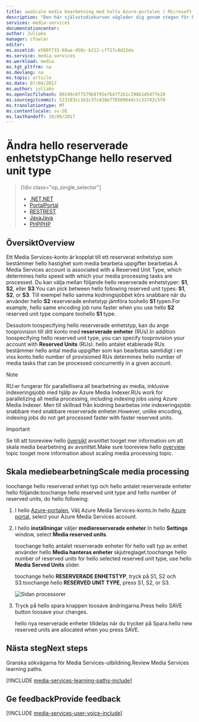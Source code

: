 ```yaml
---
title: aaaScale media bearbetning med hello Azure-portalen | Microsoft Docs
description: "Den här självstudiekursen vägleder dig genom stegen för hello skalning Media bearbetning med hello Azure-portalen."
services: media-services
documentationcenter: 
author: Juliako
manager: cfowler
editor: 
ms.assetid: e500f733-68aa-450c-b212-cf717c0d15da
ms.service: media-services
ms.workload: media
ms.tgt_pltfrm: na
ms.devlang: na
ms.topic: article
ms.date: 07/04/2017
ms.author: juliako
ms.openlocfilehash: 89240c6f7579b8795e7b47f2b1c398b1d5477e20
ms.sourcegitcommit: 523283cc1b3c37c428e77850964dc1c33742c5f0
ms.translationtype: MT
ms.contentlocale: sv-SE
ms.lasthandoff: 10/06/2017
---
```

# <a name="change-hello-reserved-unit-type"></a><span data-ttu-id="4cd08-103">Ändra hello reserverade enhetstyp</span><span class="sxs-lookup"><span data-stu-id="4cd08-103">Change hello reserved unit type</span></span>
> [!div class="op_single_selector"]
> * [<span data-ttu-id="4cd08-104">.NET</span><span class="sxs-lookup"><span data-stu-id="4cd08-104">.NET</span></span>](media-services-dotnet-encoding-units.md)
> * [<span data-ttu-id="4cd08-105">Portal</span><span class="sxs-lookup"><span data-stu-id="4cd08-105">Portal</span></span>](media-services-portal-scale-media-processing.md)
> * [<span data-ttu-id="4cd08-106">REST</span><span class="sxs-lookup"><span data-stu-id="4cd08-106">REST</span></span>](https://docs.microsoft.com/rest/api/media/operations/encodingreservedunittype)
> * [<span data-ttu-id="4cd08-107">Java</span><span class="sxs-lookup"><span data-stu-id="4cd08-107">Java</span></span>](https://github.com/southworkscom/azure-sdk-for-media-services-java-samples)
> * [<span data-ttu-id="4cd08-108">PHP</span><span class="sxs-lookup"><span data-stu-id="4cd08-108">PHP</span></span>](https://github.com/Azure/azure-sdk-for-php/tree/master/examples/MediaServices)
> 
> 

## <a name="overview"></a><span data-ttu-id="4cd08-109">Översikt</span><span class="sxs-lookup"><span data-stu-id="4cd08-109">Overview</span></span>

<span data-ttu-id="4cd08-110">Ett Media Services-konto är kopplat till ett reserverat enhetstyp som bestämmer hello hastighet som media bearbeta uppgifter bearbetas.</span><span class="sxs-lookup"><span data-stu-id="4cd08-110">A Media Services account is associated with a Reserved Unit Type, which determines hello speed with which your media processing tasks are processed.</span></span> <span data-ttu-id="4cd08-111">Du kan välja mellan följande hello reserverade enhetstyper: **S1**, **S2**, eller **S3**.</span><span class="sxs-lookup"><span data-stu-id="4cd08-111">You can pick between hello following reserved unit types: **S1**, **S2**, or **S3**.</span></span> <span data-ttu-id="4cd08-112">Till exempel hello samma kodningsjobbet körs snabbare när du använder hello **S2** reserverade enhetstyp jämföra toohello **S1** typen.</span><span class="sxs-lookup"><span data-stu-id="4cd08-112">For example, hello same encoding job runs faster when you use hello **S2** reserved unit type compare toohello **S1** type.</span></span>

<span data-ttu-id="4cd08-113">Dessutom toospecifying hello reserverade enhetstyp, kan du ange tooprovision till ditt konto med **reserverade enheter** (RUs).</span><span class="sxs-lookup"><span data-stu-id="4cd08-113">In addition toospecifying hello reserved unit type, you can specify tooprovision your account with **Reserved Units** (RUs).</span></span> <span data-ttu-id="4cd08-114">hello antalet etablerade RUs bestämmer hello antal media uppgifter som kan bearbetas samtidigt i en viss konto.</span><span class="sxs-lookup"><span data-stu-id="4cd08-114">hello number of provisioned RUs determines hello number of media tasks that can be processed concurrently in a given account.</span></span>

>[!NOTE]
><span data-ttu-id="4cd08-115">RU:er fungerar för parallellisera all bearbetning av media, inklusive indexeringsjobb med hjälp av Azure Media Indexer.</span><span class="sxs-lookup"><span data-stu-id="4cd08-115">RUs work for parallelizing all media processing, including indexing jobs using Azure Media Indexer.</span></span> <span data-ttu-id="4cd08-116">Men till skillnad från kodning bearbetas inte indexeringsjobb snabbare med snabbare reserverade enheter.</span><span class="sxs-lookup"><span data-stu-id="4cd08-116">However, unlike encoding, indexing jobs do not get processed faster with faster reserved units.</span></span>

> [!IMPORTANT]
> <span data-ttu-id="4cd08-117">Se till att tooreview hello [översikt](media-services-scale-media-processing-overview.md) avsnittet tooget mer information om att skala media bearbetning av avsnittet.</span><span class="sxs-lookup"><span data-stu-id="4cd08-117">Make sure tooreview hello [overview](media-services-scale-media-processing-overview.md) topic tooget more information about scaling media processing topic.</span></span>
> 
> 

## <a name="scale-media-processing"></a><span data-ttu-id="4cd08-118">Skala mediebearbetning</span><span class="sxs-lookup"><span data-stu-id="4cd08-118">Scale media processing</span></span>
<span data-ttu-id="4cd08-119">toochange hello reserverad enhet typ och hello antalet reserverade enheter hello följande:</span><span class="sxs-lookup"><span data-stu-id="4cd08-119">toochange hello reserved unit type and hello number of reserved units, do hello following:</span></span>

1. <span data-ttu-id="4cd08-120">I hello [Azure-portalen](https://portal.azure.com/), Välj Azure Media Services-konto.</span><span class="sxs-lookup"><span data-stu-id="4cd08-120">In hello [Azure portal](https://portal.azure.com/), select your Azure Media Services account.</span></span>
2. <span data-ttu-id="4cd08-121">I hello **inställningar** väljer **mediereserverade enheter**.</span><span class="sxs-lookup"><span data-stu-id="4cd08-121">In hello **Settings** window, select **Media reserved units**.</span></span>
   
    <span data-ttu-id="4cd08-122">toochange hello antalet reserverade enheter för hello valt typ av enhet använder hello **Media hanteras enheter** skjutreglaget.</span><span class="sxs-lookup"><span data-stu-id="4cd08-122">toochange hello number of reserved units for hello selected reserved unit type, use hello **Media Served Units** slider.</span></span>
   
    <span data-ttu-id="4cd08-123">toochange hello **RESERVERADE ENHETSTYP**, tryck på S1, S2 och S3.</span><span class="sxs-lookup"><span data-stu-id="4cd08-123">toochange hello **RESERVED UNIT TYPE**, press S1, S2, or S3.</span></span>
   
    ![Sidan processorer](./media/media-services-portal-scale-media-processing/media-services-scale-media-processing.png)
3. <span data-ttu-id="4cd08-125">Tryck på hello spara knappen toosave ändringarna.</span><span class="sxs-lookup"><span data-stu-id="4cd08-125">Press hello SAVE button toosave your changes.</span></span>
   
    <span data-ttu-id="4cd08-126">hello nya reserverade enheter tilldelas när du trycker på Spara.</span><span class="sxs-lookup"><span data-stu-id="4cd08-126">hello new reserved units are allocated when you press SAVE.</span></span>

## <a name="next-steps"></a><span data-ttu-id="4cd08-127">Nästa steg</span><span class="sxs-lookup"><span data-stu-id="4cd08-127">Next steps</span></span>
<span data-ttu-id="4cd08-128">Granska sökvägarna för Media Services-utbildning.</span><span class="sxs-lookup"><span data-stu-id="4cd08-128">Review Media Services learning paths.</span></span>

[!INCLUDE [media-services-learning-paths-include](../../includes/media-services-learning-paths-include.md)]

## <a name="provide-feedback"></a><span data-ttu-id="4cd08-129">Ge feedback</span><span class="sxs-lookup"><span data-stu-id="4cd08-129">Provide feedback</span></span>
[!INCLUDE [media-services-user-voice-include](../../includes/media-services-user-voice-include.md)]


